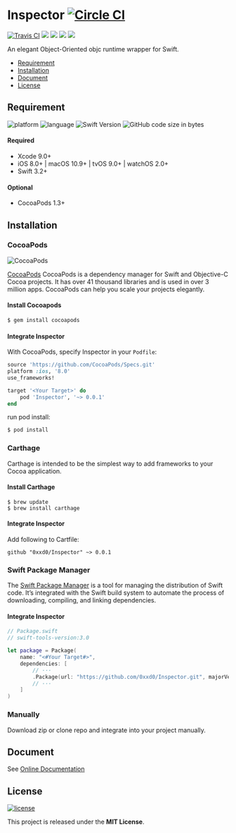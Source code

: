 
# Inspector [![Circle CI](https://circleci.com/gh/0xxd0/Inspector/tree/master.svg?style=svg)](https://circleci.com/gh/0xxd0/Inspector)

[![Travis CI](https://img.shields.io/travis/0xxd0/Inspector.svg?style=flat&colorA=24292e&colorB=24292e)](https://www.travis-ci.org/0xxd0/Inspector)
![](https://img.shields.io/badge/CocoaPods-✔-red.svg?colorA=24292e&colorB=24292e&style=flat)
![](https://img.shields.io/badge/Carthage-✔-red.svg?colorA=24292e&colorB=24292e&style=flat)
![](https://img.shields.io/badge/SPM-✔-red.svg?colorA=24292e&colorB=24292e&style=flat)
![](https://img.shields.io/github/repo-size/0xxd0/Inspector.svg?colorA=24292e&colorB=24292e&style=flat)

An elegant Object-Oriented objc runtime wrapper for Swift.

- [Requirement](#requirement)
- [Installation](#installation)
- [Document](#document)
- [License](#license)

## Requirement

![platform](https://img.shields.io/badge/platform-iOS%20%7C%20macOS%20%7C%20tvOS%20%7C%20watchOS-ed523f.svg)    ![language](https://img.shields.io/github/languages/top/0xxd0/Inspector.svg?colorB=ed523f)  ![Swift Version](https://img.shields.io/badge/Swift-3.2%20%7C%204.0-ed523f.svg)   ![GitHub code size in bytes](https://img.shields.io/github/languages/code-size/0xxd0/Inspector.svg?colorB=ed523f)

#### Required
- Xcode 9.0+
- iOS 8.0+ | macOS 10.9+ | tvOS 9.0+ | watchOS 2.0+
- Swift 3.2+

#### Optional
- CocoaPods 1.3+

## Installation

### CocoaPods 
![CocoaPods](https://img.shields.io/cocoapods/v/Inspector.svg)

[CocoaPods](http://cocoapods.org) CocoaPods is a dependency manager for Swift and Objective-C Cocoa projects. It has over 41 thousand libraries and is used in over 3 million apps. CocoaPods can help you scale your projects elegantly. 

#### Install Cocoapods

```bash
$ gem install cocoapods
```

#### Integrate Inspector

With CocoaPods, specify Inspector in your `Podfile`:

```ruby
source 'https://github.com/CocoaPods/Specs.git'
platform :ios, '8.0'
use_frameworks!

target '<Your Target>' do
    pod 'Inspector', '~> 0.0.1'
end
```

run pod install:

```bash
$ pod install
```

### Carthage

Carthage is intended to be the simplest way to add frameworks to your Cocoa application.

#### Install Carthage 

```shell
$ brew update
$ brew install carthage
```

#### Integrate Inspector

Add following to Cartfile:

```
github "0xxd0/Inspector" ~> 0.0.1
```

### Swift Package Manager

The [Swift Package Manager](https://swift.org/package-manager/) is a tool for managing the distribution of Swift code. It’s integrated with the Swift build system to automate the process of downloading, compiling, and linking dependencies.

#### Integrate Inspector

```swift
// Package.swift
// swift-tools-version:3.0

let package = Package(
    name: "<#Your Target#>",
    dependencies: [
        // ···
        .Package(url: "https://github.com/0xxd0/Inspector.git", majorVersion: 0)
        // ···
    ]
)
```

### Manually

Download zip or clone repo and integrate into your project manually.

## Document

See [Online Documentation](https://0xxd0.github.io/Inspector/)

## License
[![license](https://img.shields.io/github/license/0xxd0/Inspector.svg?colorA=24292e&colorB=24292e&style=flat)](https://github.com/0xxd0/Inspector/blob/master/LICENSE)

This project is released under the **MIT License**.
